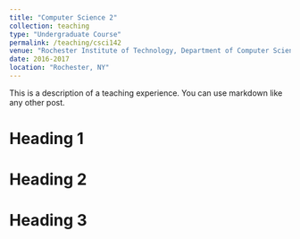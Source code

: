 ```yaml
---
title: "Computer Science 2"
collection: teaching
type: "Undergraduate Course"
permalink: /teaching/csci142
venue: "Rochester Institute of Technology, Department of Computer Science"
date: 2016-2017
location: "Rochester, NY"
---
```


This is a description of a teaching experience. You can use markdown like any other post.

Heading 1
======

Heading 2
======

Heading 3
======

